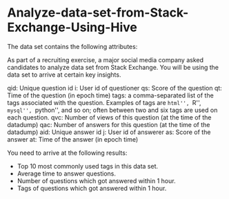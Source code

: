 # Analyze-data-set-from-Stack-Exchange-Using-Hive
The data set contains the following attributes:

As part of a recruiting exercise, a major social media company asked candidates to analyze data set from Stack Exchange.
You will be using the data set to arrive at certain key insights.

qid: Unique question id
i: User id of questioner
qs: Score of the question
qt: Time of the question (in epoch time)
tags: a comma-separated list of the tags associated with the question. Examples of tags are ``html'', ``R'', ``mysql'', ``python'', and so on; often between two and six tags are used on each question.
qvc: Number of views of this question (at the time of the datadump)
qac: Number of answers for this question (at the time of the datadump)
aid: Unique answer id
j: User id of answerer
as: Score of the answer
at: Time of the answer (in epoch time)

You need to arrive at the following results:

- Top 10 most commonly used tags in this data set.
- Average time to answer questions.
- Number of questions which got answered within 1 hour.
- Tags of questions which got answered within 1 hour.
